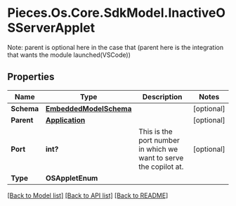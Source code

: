 # Pieces.Os.Core.SdkModel.InactiveOSServerApplet
Note: parent is optional here in the case that (parent here is the integration that wants the module launched(VSCode))

## Properties

Name | Type | Description | Notes
------------ | ------------- | ------------- | -------------
**Schema** | [**EmbeddedModelSchema**](EmbeddedModelSchema.md) |  | [optional] 
**Parent** | [**Application**](Application.md) |  | [optional] 
**Port** | **int?** | This is the port number in which we want to serve the copilot at. | [optional] 
**Type** | **OSAppletEnum** |  | 

[[Back to Model list]](../README.md#documentation-for-models) [[Back to API list]](../README.md#documentation-for-api-endpoints) [[Back to README]](../README.md)

